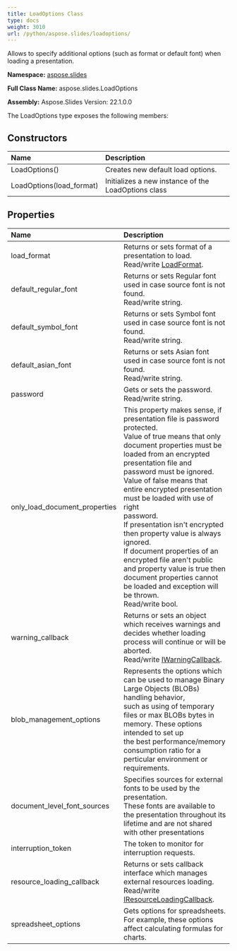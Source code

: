 ```yaml
---
title: LoadOptions Class
type: docs
weight: 3010
url: /python/aspose.slides/loadoptions/
---
```


Allows to specify additional options (such as format or default font) when loading a presentation.

**Namespace:** [aspose.slides](/python/aspose.slides/)

**Full Class Name:** aspose.slides.LoadOptions

**Assembly:**  Aspose.Slides Version: 22.1.0.0

The LoadOptions type exposes the following members:
## **Constructors**
|**Name**|**Description**|
| :- | :- |
|LoadOptions()|Creates new default load options.|
|LoadOptions(load_format)|Initializes a new instance of the LoadOptions class|
## **Properties**
|**Name**|**Description**|
| :- | :- |
|load_format|Returns or sets format of a presentation to load.<br/>            Read/write [LoadFormat](/python/aspose.slides/loadformat/).|
|default_regular_font|Returns or sets Regular font used in case source font is not found.<br/>            Read/write string.|
|default_symbol_font|Returns or sets Symbol font used in case source font is not found.<br/>            Read/write string.|
|default_asian_font|Returns or sets Asian font used in case source font is not found.<br/>            Read/write string.|
|password|Gets or sets the password.<br/>            Read/write string.|
|only_load_document_properties|This property makes sense, if presentation file is password protected.<br/>            Value of true means that only document properties must be loaded from an encrypted <br/>            presentation file and password must be ignored.<br/>            Value of false means that entire encrypted presentation must be loaded with use of right <br/>            password.<br/>            If presentation isn't encrypted then property value is always ignored.<br/>            If document properties of an encrypted file aren't public and property value is true then<br/>            document properties cannot be loaded and exception will be thrown.<br/>            Read/write bool.|
|warning_callback|Returns or sets an object which receives warnings and decides whether loading <br/>            process will continue or will be aborted.<br/>            Read/write [IWarningCallback](/python/aspose.slides.warnings/iwarningcallback/).|
|blob_management_options|Represents the options which can be used to manage Binary Large Objects (BLOBs) handling behavior,<br/>            such as using of temporary files or max BLOBs bytes in memory. These options intended to set up<br/>            the best performance/memory consumption ratio for a perticular environment or requirements.|
|document_level_font_sources|Specifies sources for external fonts to be used by the presentation.<br/>            These fonts are available to the presentation throughout its lifetime and are not shared with other presentations|
|interruption_token|The token to monitor for interruption requests.|
|resource_loading_callback|Returns or sets callback interface which manages external resources loading.<br/>            Read/write [IResourceLoadingCallback](/python/aspose.slides/iresourceloadingcallback/).|
|spreadsheet_options|Gets options for spreadsheets. For example, these options affect calculating formulas for charts.|
